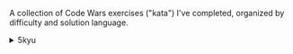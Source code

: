 A collection of Code Wars exercises ("kata") I've completed, organized by difficulty and solution language.

<details>
<summary>5kyu</summary>
  <ul>
    <div>
      <a href="https://www.codewars.com/kata/513e08acc600c94f01000001">RGB to hex</a>
      <span> - </span>
      <a href="./ruby/5kyu/rgb_to_hex.rb">ruby</a>
    </div>
    <div>
      <a href="https://www.codewars.com/kata/54d512e62a5e54c96200019e">Primes in numbers</a>
      <span> - </span>
      <a href="./ruby/5kyu/primes_in_numbers.rb">ruby</a>
    </div>
    <div>
      <a href="https://www.codewars.com/kata/515bb423de843ea99400000a">Pagination helper</a>
      <span> - </span>
      <a href="./ruby/5kyu/pagination_helper.rb">ruby</a>
    </div>
    <div>
      <a href="https://www.codewars.com/kata/5541f58a944b85ce6d00006a">Product of consecutive fibonacci numbers</a>
      <span> - </span>
      <a href="./python/5kyu/product_fib_numbers.py">python</a>
    </div>
    <div>
      <a href="https://www.codewars.com/kata/54521e9ec8e60bc4de000d6c">Max subarray sum</a>
      <span> - </span>
      <a href="./python/5kyu/max_subarray_sum.py">python</a>
    </div>
    <div>
      <a href="https://www.codewars.com/kata/514a024011ea4fb54200004b">Extract domain from URL</a>
      <span> - </span>
      <a href="./python/5kyu/extract_domain_from_url.py">python</a>
    </div>
  </ul>
</details>